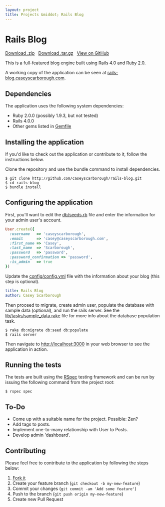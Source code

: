 ```yaml
---
layout: project
title: Projects &middot; Rails Blog
---
```


# Rails Blog

<i class="fa fa-cloud-download"></i> <a href="https://github.com/caseyscarborough/rails-blog/zipball/master">Download .zip</a> &nbsp; 
<i class="fa fa-cloud-download"></i> <a href="https://github.com/caseyscarborough/rails-blog/tarball/master">Download .tar.gz</a> &nbsp; 
<i class="fa fa-github"></i> <a href="https://github.com/caseyscarborough/rails-blog">View on GitHub</a>

This is a full-featured blog engine built using Rails 4.0 and Ruby 2.0.

A working copy of the application can be seen at [rails-blog.caseyscarborough.com](http://rails-blog.caseyscarborough.com).

## Dependencies

The application uses the following system dependencies:

* Ruby 2.0.0 (possibly 1.9.3, but not tested)
* Rails 4.0.0
* Other gems listed in [Gemfile](https://github.com/caseyscarborough/rails-blog/blob/master/Gemfile)

## Installing the application

If you'd like to check out the application or contribute to it, follow the instructions below.

Clone the repository and use the bundle command to install dependencies.

<pre class="no-highlight"><code><span class="dollar">$</span> git clone http://github.com/caseyscarborough/rails-blog.git
<span class="dollar">$</span> cd rails-blog
<span class="dollar">$</span> bundle install
</code></pre>

## Configuring the application

First, you'll want to edit the [db/seeds.rb](https://github.com/caseyscarborough/rails-blog/blob/master/db/seeds.rb)
file and enter the information for your admin user's account.

```ruby
User.create({
  :username   => 'caseyscarborough',
  :email      => 'casey@caseyscarborough.com',
  :first_name => 'Casey',
  :last_name  => 'Scarborough',
  :password   => 'password',
  :password_confirmation => 'password',
  :is_admin   => true
})
```

Update the [config/config.yml](https://github.com/caseyscarborough/rails-blog/blob/master/config/config.yml)
file with the information about your blog (this step is optional).

```yaml
title: Rails Blog
author: Casey Scarborough
```

Then proceed to migrate, create admin user, populate the database with sample data (optional), and
run the rails server. See the [lib/tasks/sample_data.rake](https://github.com/caseyscarborough/rails-blog/blob/master/lib/tasks/sample_data.rake)
file for more info about the database population task.

<pre class="no-highlight"><code><span class="dollar">$</span> rake db:migrate db:seed db:populate
<span class="dollar">$</span> rails server
</code></pre>

Then navigate to [http://localhost:3000](http://localhost:3000) in your web browser to see the application in action.

## Running the tests

The tests are built using the [RSpec](http://rspec.info/) testing framework and can be run by issuing the
following command from the project root:

<pre class="no-highlight"><code><span class="dollar">$</span> rspec spec</code></pre>

## To-Do

* Come up with a suitable name for the project. Possible: Zen?
* Add tags to posts.
* Implement one-to-many relationship with User to Posts.
* Develop admin 'dashboard'.

## Contributing

Please feel free to contribute to the application by following the steps below:

1. [Fork it](https://github.com/caseyscarborough/rails-blog/fork)
2. Create your feature branch (`git checkout -b my-new-feature`)
3. Commit your changes (`git commit -am 'Add some feature'`)
4. Push to the branch (`git push origin my-new-feature`)
5. Create new Pull Request